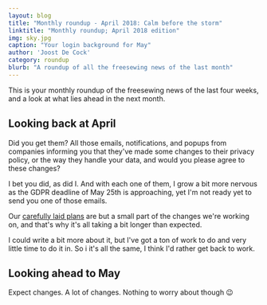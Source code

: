 ```yaml
---
layout: blog
title: "Monthly roundup - April 2018: Calm before the storm"
linktitle: "Monthly roundup; April 2018 edition"
img: sky.jpg
caption: "Your login background for May"
author: 'Joost De Cock'
category: roundup
blurb: "A roundup of all the freesewing news of the last month"
---
```

This is your monthly roundup of the freesewing news of the last four weeks, and a look at what lies ahead in the next month.

## Looking back at April

Did you get them? All those emails, notifications, and popups from companies informing you
that they've made some changes to their privacy policy, or the way they handle your data,
and would you please agree to these changes?

I bet you did, as did I. And with each one of them, I grow a bit more nervous as the 
GDPR deadline of May 25th is approaching, yet I'm not ready yet to send you one of those emails.

Our [carefully laid plans](/blog/gdpr-plan/) are but a small part of the changes we're working on,
and that's why it's all taking a bit longer than expected.

I could write a bit more about it, but I've got a ton of work to do and very little time to do it in.
So i it's all the same, I think I'd rather get back to work.

## Looking ahead to May

Expect changes. A lot of changes. Nothing to worry about though 😉
